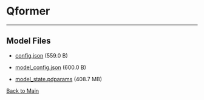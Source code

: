 
# Qformer
---



## Model Files

- [config.json](https://paddlenlp.bj.bcebos.com/models/community/paddlemix/blip2-stage2/Qformer/config.json) (559.0 B)

- [model_config.json](https://paddlenlp.bj.bcebos.com/models/community/paddlemix/blip2-stage2/Qformer/model_config.json) (600.0 B)

- [model_state.pdparams](https://paddlenlp.bj.bcebos.com/models/community/paddlemix/blip2-stage2/Qformer/model_state.pdparams) (408.7 MB)


[Back to Main](../../../)
